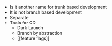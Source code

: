 - Is it another name for trunk based development
- It is not branch based development
- Separate
- Tools for CD
	- Dark Launch
	- Branch by abstraction
	- [[feature flags]]